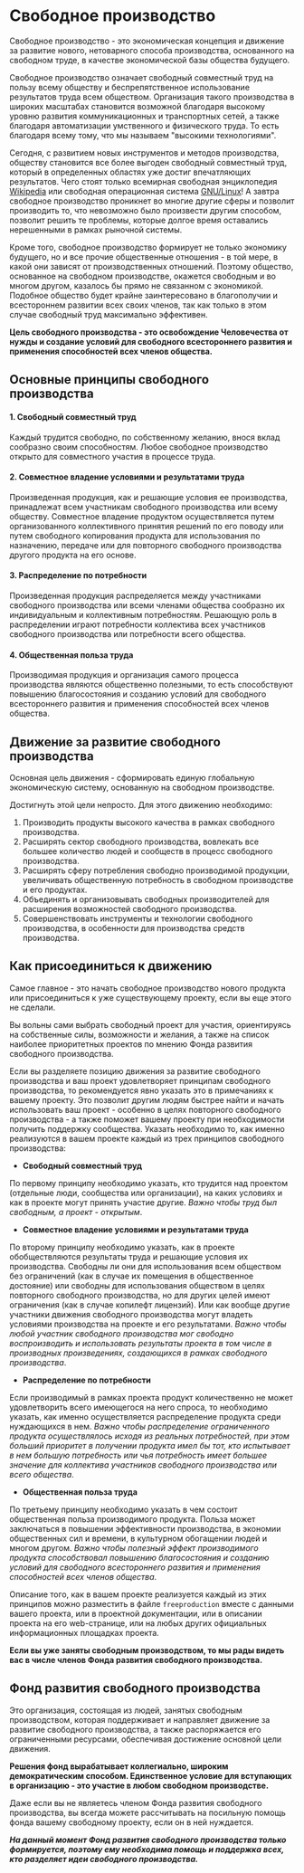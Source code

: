 # Свободное производство

Свободное производство - это экономическая концепция и движение за развитие нового, нетоварного способа производства, основанного на свободном труде, в качестве экономической базы общества будущего.

Свободное производство означает свободный совместный труд на пользу всему обществу и беспрепятственное использование результатов труда всем обществом. Организация такого производства в широких масштабах становится возможной благодаря высокому уровню развития коммуникационных и транспортных сетей, а также благодаря автоматизации умственного и физического труда. То есть благодаря всему тому, что мы называем "высокими технологиями".

Сегодня, с развитием новых инструментов и методов производства, обществу становится все более выгоден свободный совместный труд, который в определенных областях уже достиг впечатляющих результатов. Чего стоят только всемирная свободная энциклопедия [Wikipedia](https://ru.wikipedia.org) или свободная операционная система [GNU/Linux](http://www.gnu.org/home.ru.html)! А завтра свободное производство проникнет во многие другие сферы и позволит производить то, что невозможно было произвести другим способом, позволит решить те проблемы, которые долгое время оставались нерешенными в рамках рыночной системы.

Кроме того, свободное производство формирует не только экономику будущего, но и все прочие общественные отношения - в той мере, в какой они зависят от производственных отношений. Поэтому общество, основанное на свободном производстве, окажется свободным и во многом другом, казалось бы прямо не связанном с экономикой. Подобное общество будет крайне заинтересовано в благополучии и всестороннем развитии всех своих членов, так как только в этом случае свободный труд максимально эффективен.

**Цель свободного производства - это освобождение Человечества от нужды и создание условий для свободного всестороннего развития и применения способностей всех членов общества.**

## Основные принципы свободного производства

#### 1. Свободный совместный труд

Каждый трудится свободно, по собственному желанию, внося вклад сообразно своим способностям. Любое свободное производство открыто для совместного участия в процессе труда.

#### 2. Совместное владение условиями и результатами труда

Произведенная продукция, как и решающие условия ее производства, принадлежат всем участникам свободного производства или всему обществу. Совместное владение продуктом осуществляется путем организованного коллективного принятия решений по его поводу или путем свободного копирования продукта для использования по назначению, передаче или для повторного свободного производства другого продукта на его основе.

#### 3. Распределение по потребности

Произведенная продукция распределяется между участниками свободного производства или всеми членами общества сообразно их индивидуальным и коллективным потребностям. Решающую роль в распределении играют потребности коллектива всех участников свободного производства или потребности всего общества.

#### 4. Общественная польза труда

Производимая продукция и организация самого процесса производства являются общественно полезными, то есть способствуют повышению благосостояния и созданию условий для свободного всестороннего развития и применения способностей всех членов общества.

## Движение за развитие свободного производства

Основная цель движения - сформировать единую глобальную экономическую систему, основанную на свободном производстве.

Достигнуть этой цели непросто. Для этого движению необходимо:

1.  Производить продукты высокого качества в рамках свободного производства.
2.  Расширять сектор свободного производства, вовлекать все большее количество людей и сообществ в процесс свободного производства.
3.  Расширять сферу потребления свободно производимой продукции, увеличивать общественную потребность в свободном производстве и его продуктах.
4.  Объединять и организовывать свободных производителей для расширения возможностей свободного производства.
5.  Совершенствовать инструменты и технологии свободного производства, в особенности для производства средств производства.

## Как присоединиться к движению

Самое главное - это начать свободное производство нового продукта или присоединиться к уже существующему проекту, если вы еще этого не сделали.

Вы вольны сами выбрать свободный проект для участия, ориентируясь на собственные силы, возможности и желания, а также на список наиболее приоритетных проектов по мнению Фонда развития свободного производства.

Если вы разделяете позицию движения за развитие свободного производства и ваш проект удовлетворяет принципам свободного производства, то рекомендуется явно указать это в примечаниях к вашему проекту. Это позволит другим людям быстрее найти и начать использовать ваш проект - особенно в целях повторного свободного производства - а также поможет вашему проекту при необходимости получить поддержку сообщества. Указать необходимо то, как именно реализуются в вашем проекте каждый из трех принципов свободного производства:

*   **Свободный совместный труд**

  По первому принципу необходимо указать, кто трудится над проектом (отдельные люди, сообщества или организации), на каких условиях и как в проекте могут принять участие другие. _Важно чтобы труд был свободным, а проект - открытым_.

*   **Совместное владение условиями и результатами труда**

  По второму принципу необходимо указать, как в проекте обобществляются результаты труда и решающие условия их производства. Свободны ли они для использования всем обществом без ограничений (как в случае их помещения в общественное достояние) или свободны для использования обществом в целях повторного свободного производства, но для других целей имеют ограничения (как в случае копилефт лицензий). Или как вообще другие участники движения свободного производства могут владеть условиями производства на проекте и его результатами. _Важно чтобы любой участник свободного производства мог свободно воспроизводить и использовать результаты проекта в том числе в производных произведениях, создающихся в рамках свободного производства_.

*   **Распределение по потребности**

  Если производимый в рамках проекта продукт количественно не может удовлетворить всего имеющегося на него спроса, то необходимо указать, как именно осуществляется распределение продукта среди нуждающихся в нем. _Важно чтобы распределение ограниченного продукта осуществлялось исходя из реальных потребностей, при этом больший приоритет в получении продукта имел бы тот, кто испытывает в нем большую потребность или чья потребность имеет большее значение для коллектива участников свободного производства или всего общества_.

*   **Общественная польза труда**

  По третьему принципу необходимо указать в чем состоит общественная польза производимого продукта. Польза может заключаться в повышении эффективности производства, в экономии общественных сил и времени, в культурном обогащении людей и многом другом. _Важно чтобы полезный эффект производимого продукта способствовал повышению благосостояния и созданию условий для свободного всестороннего развития и применения способностей всех членов общества_.

Описание того, как в вашем проекте реализуется каждый из этих принципов можно разместить в файле `freeproduction` вместе с данными вашего проекта, или в проектной документации, или в описании проекта на его web-странице, или на любых других официальных информационных площадках проекта.

**Если вы уже заняты свободным производством, то мы рады видеть вас в числе членов Фонда развития свободного производства.**

## Фонд развития свободного производства

Это организация, состоящая из людей, занятых свободным производством, которая поддерживает и направляет движение за развитие свободного производства, а также распоряжается его ограниченными ресурсами, обеспечивая достижение основной цели движения.

**Решения фонд вырабатывает коллегиально, широким демократическим способом. Единственное условие для вступающих в организацию - это участие в любом свободном производстве.**

Даже если вы не являетесь членом Фонда развития свободного производства, вы всегда можете рассчитывать на посильную помощь фонда вашему свободному проекту, если он в ней нуждается.

_**На данный момент Фонд развития свободного производства только формируется, поэтому ему необходима помощь и поддержка всех, кто разделяет идеи свободного производства.**_
